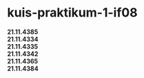 # kuis-praktikum-1-if08 
<b>21.11.4385 <br>
21.11.4334 <br>
21.11.4335 <br>
21.11.4342 <br>
21.11.4365 <br>
21.11.4384 <br>
